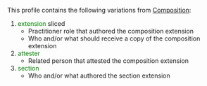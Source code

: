 This profile contains the following variations from [Composition](http://hl7.org/fhir/STU3/Composition):

1. <span style='color:green'> extension </span>  sliced
   * Practitioner role that authored the composition extension
   * Who and/or what should receive a copy of the composition extension
1. <span style='color:green'> attester </span> 
      * Related person that attested the composition extension
1. <span style='color:green'> section </span> 
      * Who and/or what authored the section extension